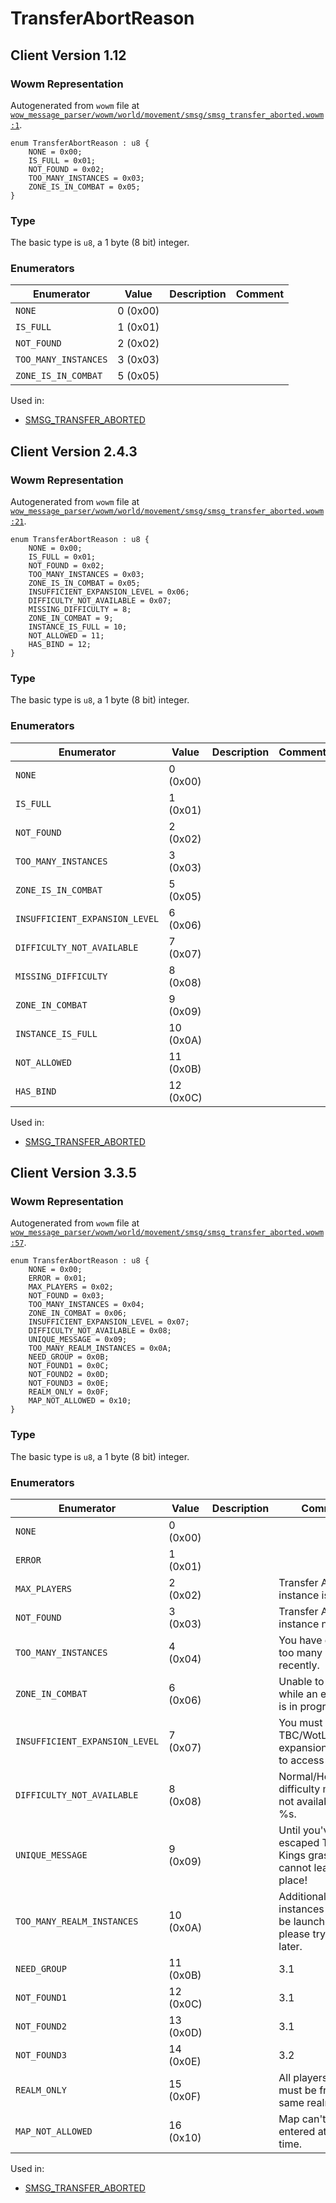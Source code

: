 # TransferAbortReason

## Client Version 1.12

### Wowm Representation

Autogenerated from `wowm` file at [`wow_message_parser/wowm/world/movement/smsg/smsg_transfer_aborted.wowm:1`](https://github.com/gtker/wow_messages/tree/main/wow_message_parser/wowm/world/movement/smsg/smsg_transfer_aborted.wowm#L1).

```rust,ignore
enum TransferAbortReason : u8 {
    NONE = 0x00;
    IS_FULL = 0x01;
    NOT_FOUND = 0x02;
    TOO_MANY_INSTANCES = 0x03;
    ZONE_IS_IN_COMBAT = 0x05;
}
```
### Type
The basic type is `u8`, a 1 byte (8 bit) integer.
### Enumerators
| Enumerator | Value  | Description | Comment |
| --------- | -------- | ----------- | ------- |
| `NONE` | 0 (0x00) |  |  |
| `IS_FULL` | 1 (0x01) |  |  |
| `NOT_FOUND` | 2 (0x02) |  |  |
| `TOO_MANY_INSTANCES` | 3 (0x03) |  |  |
| `ZONE_IS_IN_COMBAT` | 5 (0x05) |  |  |

Used in:
* [SMSG_TRANSFER_ABORTED](smsg_transfer_aborted.md)

## Client Version 2.4.3

### Wowm Representation

Autogenerated from `wowm` file at [`wow_message_parser/wowm/world/movement/smsg/smsg_transfer_aborted.wowm:21`](https://github.com/gtker/wow_messages/tree/main/wow_message_parser/wowm/world/movement/smsg/smsg_transfer_aborted.wowm#L21).

```rust,ignore
enum TransferAbortReason : u8 {
    NONE = 0x00;
    IS_FULL = 0x01;
    NOT_FOUND = 0x02;
    TOO_MANY_INSTANCES = 0x03;
    ZONE_IS_IN_COMBAT = 0x05;
    INSUFFICIENT_EXPANSION_LEVEL = 0x06;
    DIFFICULTY_NOT_AVAILABLE = 0x07;
    MISSING_DIFFICULTY = 8;
    ZONE_IN_COMBAT = 9;
    INSTANCE_IS_FULL = 10;
    NOT_ALLOWED = 11;
    HAS_BIND = 12;
}
```
### Type
The basic type is `u8`, a 1 byte (8 bit) integer.
### Enumerators
| Enumerator | Value  | Description | Comment |
| --------- | -------- | ----------- | ------- |
| `NONE` | 0 (0x00) |  |  |
| `IS_FULL` | 1 (0x01) |  |  |
| `NOT_FOUND` | 2 (0x02) |  |  |
| `TOO_MANY_INSTANCES` | 3 (0x03) |  |  |
| `ZONE_IS_IN_COMBAT` | 5 (0x05) |  |  |
| `INSUFFICIENT_EXPANSION_LEVEL` | 6 (0x06) |  |  |
| `DIFFICULTY_NOT_AVAILABLE` | 7 (0x07) |  |  |
| `MISSING_DIFFICULTY` | 8 (0x08) |  |  |
| `ZONE_IN_COMBAT` | 9 (0x09) |  |  |
| `INSTANCE_IS_FULL` | 10 (0x0A) |  |  |
| `NOT_ALLOWED` | 11 (0x0B) |  |  |
| `HAS_BIND` | 12 (0x0C) |  |  |

Used in:
* [SMSG_TRANSFER_ABORTED](smsg_transfer_aborted.md)

## Client Version 3.3.5

### Wowm Representation

Autogenerated from `wowm` file at [`wow_message_parser/wowm/world/movement/smsg/smsg_transfer_aborted.wowm:57`](https://github.com/gtker/wow_messages/tree/main/wow_message_parser/wowm/world/movement/smsg/smsg_transfer_aborted.wowm#L57).

```rust,ignore
enum TransferAbortReason : u8 {
    NONE = 0x00;
    ERROR = 0x01;
    MAX_PLAYERS = 0x02;
    NOT_FOUND = 0x03;
    TOO_MANY_INSTANCES = 0x04;
    ZONE_IN_COMBAT = 0x06;
    INSUFFICIENT_EXPANSION_LEVEL = 0x07;
    DIFFICULTY_NOT_AVAILABLE = 0x08;
    UNIQUE_MESSAGE = 0x09;
    TOO_MANY_REALM_INSTANCES = 0x0A;
    NEED_GROUP = 0x0B;
    NOT_FOUND1 = 0x0C;
    NOT_FOUND2 = 0x0D;
    NOT_FOUND3 = 0x0E;
    REALM_ONLY = 0x0F;
    MAP_NOT_ALLOWED = 0x10;
}
```
### Type
The basic type is `u8`, a 1 byte (8 bit) integer.
### Enumerators
| Enumerator | Value  | Description | Comment |
| --------- | -------- | ----------- | ------- |
| `NONE` | 0 (0x00) |  |  |
| `ERROR` | 1 (0x01) |  |  |
| `MAX_PLAYERS` | 2 (0x02) |  | Transfer Aborted: instance is full |
| `NOT_FOUND` | 3 (0x03) |  | Transfer Aborted: instance not found |
| `TOO_MANY_INSTANCES` | 4 (0x04) |  | You have entered too many instances recently. |
| `ZONE_IN_COMBAT` | 6 (0x06) |  | Unable to zone in while an encounter is in progress. |
| `INSUFFICIENT_EXPANSION_LEVEL` | 7 (0x07) |  | You must have TBC/WotLK expansion installed to access this area. |
| `DIFFICULTY_NOT_AVAILABLE` | 8 (0x08) |  | Normal/Heroic/Epic difficulty mode is not available for %s. |
| `UNIQUE_MESSAGE` | 9 (0x09) |  | Until you've escaped The Lich Kings grasp, you cannot leave this place! |
| `TOO_MANY_REALM_INSTANCES` | 10 (0x0A) |  | Additional instances cannot be launched, please try again later. |
| `NEED_GROUP` | 11 (0x0B) |  | 3.1 |
| `NOT_FOUND1` | 12 (0x0C) |  | 3.1 |
| `NOT_FOUND2` | 13 (0x0D) |  | 3.1 |
| `NOT_FOUND3` | 14 (0x0E) |  | 3.2 |
| `REALM_ONLY` | 15 (0x0F) |  | All players on party must be from the same realm. |
| `MAP_NOT_ALLOWED` | 16 (0x10) |  | Map can't be entered at this time. |

Used in:
* [SMSG_TRANSFER_ABORTED](smsg_transfer_aborted.md)


